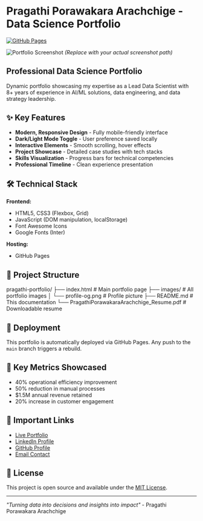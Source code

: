 # Pragathi Porawakara Arachchige - Data Science Portfolio

[![GitHub Pages](https://img.shields.io/badge/View-Live%20Portfolio-blue?style=flat-square)](https://pragathim007.github.io/pragathi-portfolio/)


![Portfolio Screenshot](./images/portfolio-screenshot.png) *(Replace with your actual screenshot path)*

## Professional Data Science Portfolio

Dynamic portfolio showcasing my expertise as a Lead Data Scientist with 8+ years of experience in AI/ML solutions, data engineering, and data strategy leadership.

## ✨ Key Features

- **Modern, Responsive Design** - Fully mobile-friendly interface
- **Dark/Light Mode Toggle** - User preference saved locally
- **Interactive Elements** - Smooth scrolling, hover effects
- **Project Showcase** - Detailed case studies with tech stacks
- **Skills Visualization** - Progress bars for technical competencies
- **Professional Timeline** - Clean experience presentation

## 🛠 Technical Stack

**Frontend:**
- HTML5, CSS3 (Flexbox, Grid)
- JavaScript (DOM manipulation, localStorage)
- Font Awesome Icons
- Google Fonts (Inter)

**Hosting:**
- GitHub Pages

## 📂 Project Structure
pragathi-portfolio/
├── index.html # Main portfolio page
├── images/ # All portfolio images
│ └── profile-og.png # Profile picture
├── README.md # This documentation
└── PragathiPorawakaraArachchige_Resume.pdf # Downloadable resume


## 🚀 Deployment

This portfolio is automatically deployed via GitHub Pages. Any push to the `main` branch triggers a rebuild.

## 🎯 Key Metrics Showcased

- 40% operational efficiency improvement
- 50% reduction in manual processes
- $1.5M annual revenue retained
- 20% increase in customer engagement

## 🔗 Important Links

- [Live Portfolio](https://pragathim007.github.io/pragathi-portfolio/)
- [LinkedIn Profile](https://www.linkedin.com/in/pragathi-madushinie/)
- [GitHub Profile](https://github.com/PragathiM007)
- [Email Contact](mailto:prmadushini@gmail.com)

## 📜 License

This project is open source and available under the [MIT License](LICENSE).

---

*"Turning data into decisions and insights into impact"* - Pragathi Porawakara Arachchige
